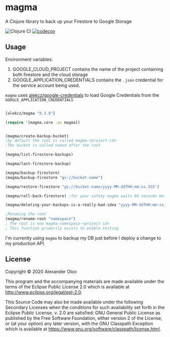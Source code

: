 # magma

A Clojure library to back up your Firestore to Google Storage

![Clojure CI](https://github.com/alekcz/magma/workflows/Clojure%20CI/badge.svg) [![codecov](https://codecov.io/gh/alekcz/magma/branch/master/graph/badge.svg)](https://codecov.io/gh/alekcz/magma)  


## Usage

Environment variables:
1. GOOGLE_CLOUD_PROJECT contains the name of the project containing both firestore and the cloud storage
2. GOOGLE_APPLICATION_CREDENTIALS contains the `.json` credential for the service account being used. 

`magma` uses [alekcz/google-credentials](https://github.com/alekcz/google-credentials) to load Google Credentials from the `GOOGLE_APPLICATION_CREDENTIALS`

```clojure 

[alekcz/magma "0.3.0"]

(require '[magma.core :as magma])


(magma/create-backup-bucket)
;by default the root is called magma-<project-id>. 
;The bucket is called named after the root

(magma/list-firestore-backups)

(magma/last-firestore-backup)

(magma/backup-firestore)
(magma/backup-firestore "gs://bucket-name")

(magma/restore-firestore "gs://bucket-name/yyyy-MM-ddTHH:mm:ss.SSS")

(magma/roll-back-firestore) ;for your safety magma waits 60 seconds before starting the roll back

(magma/deleting-your-backups-is-a-really-bad-idea "yyyy-MM-ddTHH:mm:ss_SSS")

;Renaming the root
(magma/rename-root "namespace")
; The root is now magma-namespace-<project-id>
; This function primarily exists to enable testing
```

I'm currently using `magma` to backup my DB just before I deploy a change to my production API.

## License

Copyright © 2020 Alexander Oloo

This program and the accompanying materials are made available under the
terms of the Eclipse Public License 2.0 which is available at
http://www.eclipse.org/legal/epl-2.0.

This Source Code may also be made available under the following Secondary
Licenses when the conditions for such availability set forth in the Eclipse
Public License, v. 2.0 are satisfied: GNU General Public License as published by
the Free Software Foundation, either version 2 of the License, or (at your
option) any later version, with the GNU Classpath Exception which is available
at https://www.gnu.org/software/classpath/license.html.
